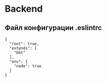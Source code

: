 # Backend
## Файл конфигурации .eslintrc

```eslint
{
  "root": true,
  "extends": [
    "bbt"
  ],
  "env": {
    "node": true
  }
}
```